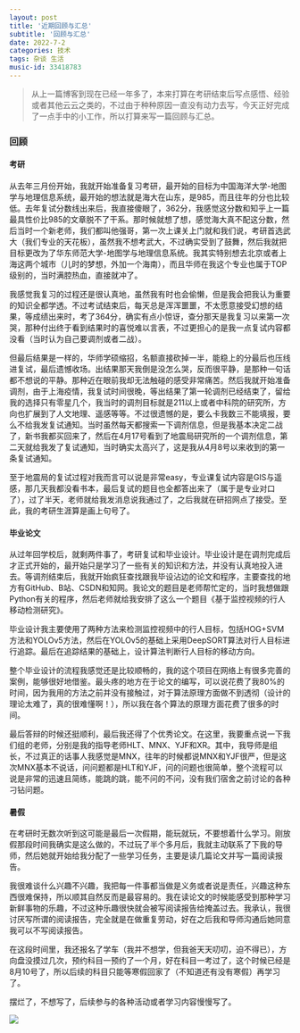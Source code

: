 ```yaml
---
layout: post
title: '近期回顾与汇总'
subtitle: '回顾与汇总'
date: 2022-7-2
categories: 技术
tags: 杂谈 生活
music-id: 33418783
---
```


> 从上一篇博客到现在已经一年多了，本来打算在考研结束后写点感悟、经验或者其他云云之类的，不过由于种种原因一直没有动力去写，今天正好完成了一点手中的小工作，所以打算来写一篇回顾与汇总。


### 回顾

#### 考研

从去年三月份开始，我就开始准备复习考研，最开始的目标为中国海洋大学-地图学与地理信息系统，最开始的想法就是海大在山东，是985，而且往年的分也比较低。去年复试分数线出来后，我直接傻眼了，362分，我感觉这分数和知乎上一篇最具性价比985的文章脱不了干系。那时候就想了想，感觉海大真不配这分数，然后当时一个新老师，我们都叫他强哥，第一次上课关上门就和我们说，考研首选武大（我们专业的天花板），虽然我不想考武大，不过确实受到了鼓舞，然后我就把目标更改为了华东师范大学-地图学与地理信息系统。我其实特别想去北京或者上海这两个城市（儿时的梦想，外加一个海南），而且华师在我这个专业也属于TOP级别的，当时满腔热血，直接就冲了。

我感觉我复习的过程还是很认真地，虽然我有时也会偷懒，但是我会把我认为重要的知识全都学透。不过考试结束后，每天总是浑浑噩噩，不太愿意接受幻想的结果，等成绩出来时，考了364分，确实有点小惊讶，查分那天是我复习以来第一次哭，那种付出终于看到结果时的喜悦难以言表，不过更担心的是我一点复试内容都没看（当时认为自己要调剂或者二战）。

但最后结果是一样的，华师学硕缩招，名额直接砍掉一半，能稳上的分最后也压线进复试，最后遗憾收场。出结果那天我倒是没怎么哭，反而很平静，是那种一句话都不想说的平静。那种近在眼前我却无法触碰的感受非常痛苦。然后我就开始准备调剂，由于上海疫情，我复试时间很晚，等出结果了第一轮调剂已经结束了，留给我的选择只有零星几个，我当时的调剂目标就是211以上或者中科院的研究所，方向也扩展到了人文地理、遥感等等。不过很遗憾的是，要么卡我数三不能填报，要么不给我发复试通知。当时虽然每天都搜索一下调剂信息，但是我基本决定二战了，新书我都买回来了，然后在4月17号看到了地震局研究所的一个调剂信息，第二天就给我发了复试通知，当时确实太高兴了，这是我从4月8号以来收到的第一条复试通知。

至于地震局的复试过程对我而言可以说是非常easy，专业课复试内容是GIS与遥感，那几天我都没看书本，最后复试的题目也全都答出来了（属于是专业对口了），过了半天，老师就给我发消息说我通过了，之后我就在研招网点了接受。至此，我的考研生涯算是画上句号了。

#### 毕业论文

从过年回学校后，就剩两件事了，考研复试和毕业设计。毕业设计是在调剂完成后才正式开始的，最开始只是学习了一些有关的知识和方法，并没有认真地投入进去。等调剂结束后，我就开始疯狂查找跟我毕设沾边的论文和程序，主要查找的地方有GitHub、B站、CSDN和知网。我论文的题目是老师帮忙定的，当时我想做跟Python有关的程序，然后老师就给我安排了这么一个题目《基于监控视频的行人移动检测研究》。

毕业设计我主要使用了两种方法来检测监控视频中的行人目标，包括HOG+SVM方法和YOLOv5方法，然后在YOLOv5的基础上采用DeepSORT算法对行人目标进行追踪。最后在追踪结果的基础上，设计算法判断行人目标的移动方向。

整个毕业设计的流程我感觉还是比较顺畅的，我的这个项目在网络上有很多完善的案例，能够很好地借鉴。最头疼的地方在于论文的编写，可以说花费了我80%的时间，因为我用的方法之前并没有接触过，对于算法原理方面做不到透彻（设计的理论太难了，真的很难懂啊！），所以我在各个算法的原理方面花费了很多的时间。

最后答辩的时候还挺顺利，最后我还得了个优秀论文。在这里，我要重点说一下我们组的老师，分别是我的指导老师HLT、MNX、YJF和XR。其中，我导师是组长，不过真正的话事人我感觉是MNX，往年的时候都说MNX和YJF很严，但是这次MNX基本不说话，问问题都是HLT和YJF，问的问题也很简单，整个流程可以说是非常的迅速且简练，能跳的跳，能不问的不问，没有我们宿舍之前讨论的各种刁钻问题。

#### 暑假

在考研时无数次听到这可能是最后一次假期，能玩就玩，不要想着什么学习。刚放假那段时间我确实是这么做的，不过玩了半个多月后，我就主动联系了下我的导师，然后她就开始给我分配了一些学习任务，主要是读几篇论文并写一篇阅读报告。

我很难谈什么兴趣不兴趣，我把每一件事都当做是义务或者说是责任，兴趣这种东西很难保持，所以顺其自然反而是最容易的。我在读论文的时候能感受到那种学习新鲜事物的乐趣，不过这种乐趣很快就会被写阅读报告给掩盖过去。我承认，我很讨厌写所谓的阅读报告，完全就是在做重复劳动，好在之后我和导师沟通后她同意我可以不写阅读报告。

在这段时间里，我还报名了学车（我并不想学，但我爸天天叨叨，迫不得已），方向盘没摸过几次，预约科目一预约了一个月，好在科目一考过了，这个时候已经是8月10号了，所以后续的科目只能等寒假回家了（不知道还有没有寒假）再学习了。

摆烂了，不想写了，后续参与的各种活动或者学习内容慢慢写了。



![](https://lz.sinaimg.cn/nmw690/ebeef3aaly3h3stxu2gnmj20ql1b9wtm.jpg)
